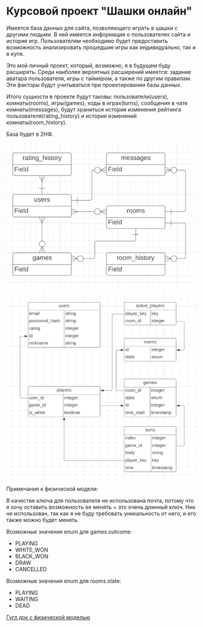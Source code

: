 # Курсовой проект "Шашки онлайн"

Имеется база данных для сайта, позволяющего играть в шашки с другими людьми. В ней имеется информация о пользователях сайта и история игр. Пользователям необходимо будет предоставить возможность анализировать прошедшие игры как индивидуально, так и в купе.

Это мой личный проект, который, возможно, я в будущем буду расширять. Среди наиболее вероятных расширений имеется: задание аватара пользователя, игры с таймером, а также по другим правилам. Эти факторы будут учитываться при проектировании базы данных.

Итого сущности в проекте будут таковы: пользователи(users), комнаты(rooms), игры(games), ходы в играх(turns), сообщения в чате комнаты(messages), будут храниться история изменения рейтинга пользователя(rating_history) и история изменений комнаты(room_history).

База будет в 2НФ.

![Концептуальная модель](docs/conceptual-model.png "Концептуальная модель")

![Логическая модель](docs/logic-model.png "Логическая модель")

Примечания к физической модели:

В качестве ключа для пользователя не использована почта, потому что я хочу оставить возможность ее менять + это очень длинный ключ. Ник не использован, так как я не буду требовать уникальность от него, и его также можно будет менять.

Возможные значения enum для games.outcome:

- PLAYING
- WHITE_WON
- BLACK_WON
- DRAW
- CANCELLED

Возможные значения enum для rooms.state:

- PLAYING
- WAITING
- DEAD

[Гугл док с физической моделью](https://docs.google.com/spreadsheets/d/1hC_qekmgj2uTeukNfv29TqucTPXnWj-Y8AzS4u_D4f0/edit?usp=sharing)

